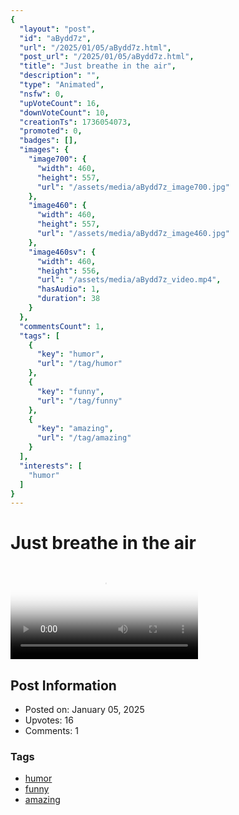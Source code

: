 ```yaml
---
{
  "layout": "post",
  "id": "aBydd7z",
  "url": "/2025/01/05/aBydd7z.html",
  "post_url": "/2025/01/05/aBydd7z.html",
  "title": "Just breathe in the air",
  "description": "",
  "type": "Animated",
  "nsfw": 0,
  "upVoteCount": 16,
  "downVoteCount": 10,
  "creationTs": 1736054073,
  "promoted": 0,
  "badges": [],
  "images": {
    "image700": {
      "width": 460,
      "height": 557,
      "url": "/assets/media/aBydd7z_image700.jpg"
    },
    "image460": {
      "width": 460,
      "height": 557,
      "url": "/assets/media/aBydd7z_image460.jpg"
    },
    "image460sv": {
      "width": 460,
      "height": 556,
      "url": "/assets/media/aBydd7z_video.mp4",
      "hasAudio": 1,
      "duration": 38
    }
  },
  "commentsCount": 1,
  "tags": [
    {
      "key": "humor",
      "url": "/tag/humor"
    },
    {
      "key": "funny",
      "url": "/tag/funny"
    },
    {
      "key": "amazing",
      "url": "/tag/amazing"
    }
  ],
  "interests": [
    "humor"
  ]
}
---
```


# Just breathe in the air

<video controls playsinline loop poster="/assets/media/aBydd7z_image460.jpg">
  <source src="/assets/media/aBydd7z_video.mp4" type="video/mp4">
  Your browser does not support the video tag.
</video>

## Post Information

- Posted on: January 05, 2025
- Upvotes: 16
- Comments: 1

### Tags

- [humor](/tag/humor)
- [funny](/tag/funny)
- [amazing](/tag/amazing)
